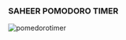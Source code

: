 ### SAHEER POMODORO TIMER
![pomedorotimer](https://github.com/user-attachments/assets/e0b5c65e-d409-4e11-9243-c58a5ef810d1)
